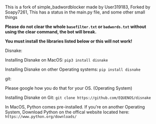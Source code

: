 This is a fork of simple_badwordblocker made by User319183, Forked by Soapy7261, This has a status in the main.py file, and some other small things

**Please do not clear the whole `basefilter.txt` or `badwords.txt` without using the clear command, the bot will break.**

**You must install the libraries listed below or this will not work!**

Disnake:

Installing Disnake on MacOS: `pip3 install disnake`

Installing Disnake on other Operating systems: `pip install disnake`

git:

Please google how you do that for your OS. (Operating System)

Installing Disnake on Git: `git clone https://github.com/EQUENOS/disnake`

In MacOS, Python comes pre-installed. If you're on another Operating System, Download Python on the offical website located here: `https://www.python.org/downloads/`
